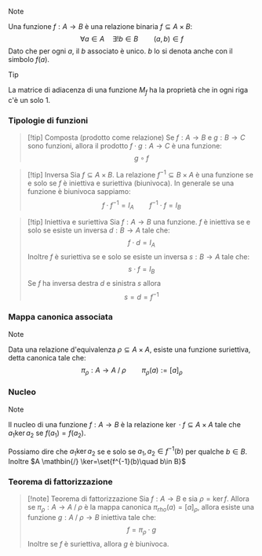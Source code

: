 >[!note]
>Una funzione $f:A\to B$ è una relazione binaria $f\subseteq A\times B$: $$\forall a\in A\quad \exists!b\in B\qquad (a,b)\in f$$
>Dato che per ogni $a$, il $b$ associato è unico. $b$ lo si denota anche con il simbolo $f(a)$.

>[!tip]
>La matrice di adiacenza di una funzione $M_{f}$ ha la proprietà che in ogni riga c'è un solo $1$.

### Tipologie di funzioni
>[!tip] Composta (prodotto come relazione)
>Se $f:A\to B$ e $g: B\to C$ sono funzioni, allora il prodotto $f\cdot g: A\to C$ è una funzione: $$g\circ f$$

>[!tip] Inversa
>Sia $f\subseteq A\times B$. La relazione $f^{-1}\subseteq B\times A$ è una funzione se e solo se $f$ è iniettiva e suriettiva (biunivoca). In generale se una funzione è biunivoca sappiamo: $$f\cdot f^{-1}=I_{A}\qquad f^{-1}\cdot f=I_{B}$$

>[!tip] Iniettiva e suriettiva
>Sia $f:A\to B$ una funzione. $f$ è iniettiva se e solo se esiste un inversa $d: B\to A$ tale che: $$f\cdot d=I_{A}$$
>Inoltre $f$ è suriettiva se e solo se esiste un inversa $s:B\to A$ tale che: $$s\cdot f=I_{B}$$
>Se $f$ ha inversa destra $d$ e sinistra $s$ allora $$s=d=f^{-1}$$

### Mappa canonica associata
>[!note]
>Data una relazione d'equivalenza $\rho\subseteq A\times A$, esiste una funzione suriettiva, detta canonica tale che: $$\pi_{\rho}:A\to A \mathbin{/} \rho\qquad \pi_{\rho}(a):=[a]_{\rho}$$

### Nucleo
>[!note]
>Il nucleo di una funzione $f:A\to B$ è la relazione $\ker\cdot f\subseteq A\times A$ tale che $a_{1}\ker a_{2}$ se $f(a_{1})=f(a_{2})$.

Possiamo dire che $a_{1}\ker a_{2}$ se e solo se $a_{1},a_{2}\in f^{-1}(b)$ per qualche $b\in B$. Inoltre $A  \mathbin{/} \ker=\set{f^{-1}(b)\quad b\in B}$

### Teorema di fattorizzazione
>[!note] Teorema di fattorizzazione
>Sia $f:A\to B$ e sia $\rho=\ker f$. Allora se $\pi_{\rho}:A\to A \mathbin{/}\rho$ è la mappa canonica $\pi_{rho}(a)=[a]_{\rho}$, allora esiste una funzione $g:  A \mathbin{/}\rho\to B$ iniettiva tale che: $$f=\pi_{\rho}\cdot g$$
>Inoltre se $f$ è suriettiva, allora $g$ è biunivoca.

